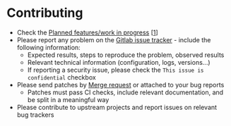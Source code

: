 # Contributing

- Check the [Planned features/work in progress](TODO.md) [[1](https://stdout.root.sx/xsrv/xsrv/issues)]
- Please report any problem on the [Gitlab issue tracker](https://gitlab.com/nodiscc/xsrv/issues) - include the following information:
  - Expected results, steps to reproduce the problem, observed results
  - Relevant technical information (configuration, logs, versions...)
  - If reporting a security issue, please check the `This issue is confidential` checkbox
- Please send patches by [Merge request](https://gitlab.com/nodiscc/xsrv/-/merge_requests) or attached to your bug reports
  - Patches must pass CI checks, include relevant documentation, and be split in a meaningful way
- Please contribute to upstream projects and report issues on relevant bug trackers

